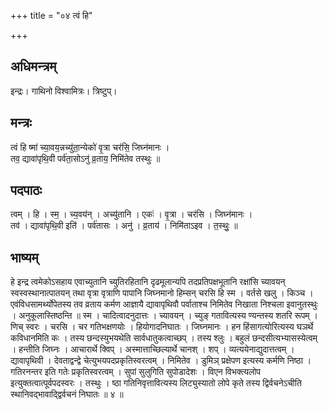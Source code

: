 +++
title = "०४ त्वं हि"

+++
## अधिमन्त्रम्
इन्द्रः। गाथिनो विश्वामित्रः। त्रिष्टुप्।

## मन्त्रः
त्वं हि ष्मा॑ च्या॒वय॒न्नच्यु॑ता॒न्येको॑ वृ॒त्रा चर॑सि॒ जिघ्न॑मानः ।  
तव॒ द्यावा॑पृथि॒वी पर्व॑ता॒सोऽनु॑ व्र॒ताय॒ निमि॑तेव तस्थुः ॥

## पदपाठः
त्वम् । हि । स्म॒ । च्य॒वय॑न् । अच्यु॑तानि । एकः॑ । वृ॒त्रा । चर॑सि । जिघ्न॑मानः ।  
तव॑ । द्यावा॑पृथि॒वी इति॑ । पर्व॑तासः । अनु॑ । व्र॒ताय॑ । निमि॑ताऽइव । त॒स्थुः॒ ॥

## भाष्यम्
हे इन्द्र त्वमेकोऽसहाय एवाच्युतानि च्युतिरहितानि दृढमूलान्यपि तदप्रतिपक्षभूतानि रक्षांसि च्यावयन् स्वस्वस्थानात्पातयन् तथा वृत्रा वृत्राणि पापानि जिघ्नमानो हिम्सन् चरसि हि स्म । वर्तसे खलु । किञ्च । एवंविधसामर्थ्योपेतस्य तव व्रताय कर्मण आज्ञायै द्यावापृथिवौ पर्वाताश्च निमितेव निखाता निश्चला इवानुतस्थुः । अनुकूलास्तिष्ठन्ति ॥ स्म । चादित्वादनुदात्तः । च्यावयन् । च्युङ् गतावित्यस्य ण्यन्तस्य शतरि रूपम् । णिच् स्वरः । चरसि । चर गतिभक्षणयोः । हियोगादनिघातः । जिघ्नमानः । हन हिंसागत्योरित्यस्य घञर्थे कविधानमिति कः । तस्य छन्दस्युभयथेति सार्वधातुकत्वाच्छप् । तस्य श्लुः । बहुलं छन्दसीत्यभ्यासस्येत्वम् । हन्तीति जिघ्नः । आचारार्थे क्विप् । अस्मात्ताच्छिल्यार्थे चानश् । शप् । व्यत्ययेनाद्युदात्तत्वम् । द्यावापृथिवी । देवताद्वन्द्वे चेत्युभयपदप्रकृतिस्वरत्वम् । निमितेव । डुमिञ् प्रक्षेपण इत्यस्य कर्मणि निष्ठा । गतिरनन्तर इति गतेः प्रकृतिस्वरत्वम् । सुपां सुलुगिति सुपोडादेशः । विएन विभक्त्यलोप इत्युक्तत्वात्पूर्वपदस्वरः । तस्थुः । ष्ठा गतिनिवृत्तावित्यस्य लिट्युस्यातो लोपे कृते तस्य द्विर्वचनेऽचीति स्थानिवद्भावाद्द्विर्वचनं निघातः ॥ ४ ॥
